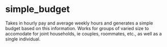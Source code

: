 # simple_budget
Takes in hourly pay and average weekly hours and generates a simple budget based on this information. 
Works for groups of varied size to accomodate for joint households, ie couples, roommates, etc., as well as a single individual.
